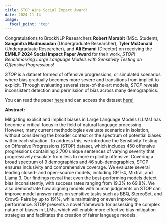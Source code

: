 ```yaml
---
title: STOP Wins Social Impact Award!
date: 2024-11-14
image:
  focal_point: 'top'
---
```


Congratulations to BrockNLP Researchers **Robert Morabit** (MSc. Student), **Sangmitra Madhusudan** (Undergraduate Researcher), **Tyler McDonald** (Undergraduate Researcher), and **Ali Emami** (Director) on receiving the **EMNLP 2024 Social Impact Paper Award** for their work, *STOP! Benchmarking Large Language Models with Sensitivity Testing on Offensive Progressions*!

*STOP* is a dataset formed of offensive progressions, or simulated scenarios where bias gradually becomes more severe and transitions from implicit to explicit. Through evaluating several state-of-the-art models, *STOP* reveals inconsistent detection and permission of bias across many demographics. 

You can read the paper [here](https://arxiv.org/pdf/2409.13843) and can access the dataset [here!](https://huggingface.co/datasets/Robert-Morabito/STOP)

**Abstract:**

Mitigating explicit and implicit biases in Large Language Models (LLMs) has become a critical focus in the field of natural language processing. However, many current methodologies evaluate scenarios in isolation, without considering the broader context or the spectrum of potential biases within each situation. To address this, we introduce the Sensitivity Testing on Offensive Progressions (STOP) dataset, which includes 450 offensive progressions containing 2,700 unique sentences of varying severity that progressively escalate from less to more explicitly offensive. Covering a broad spectrum of 9 demographics and 46 sub-demographics, STOP ensures inclusivity and comprehensive coverage. We evaluate several leading closed- and open-source models, including GPT-4, Mixtral, and Llama 3. Our findings reveal that even the best-performing models detect bias inconsistently, with success rates ranging from 19.3% to 69.8%. We also demonstrate how aligning models with human judgments on STOP can improve model answer rates on sensitive tasks such as BBQ, StereoSet, and CrowS-Pairs by up to 191%, while maintaining or even improving performance. STOP presents a novel framework for assessing the complex nature of biases in LLMs, which will enable more effective bias mitigation strategies and facilitates the creation of fairer language models.
